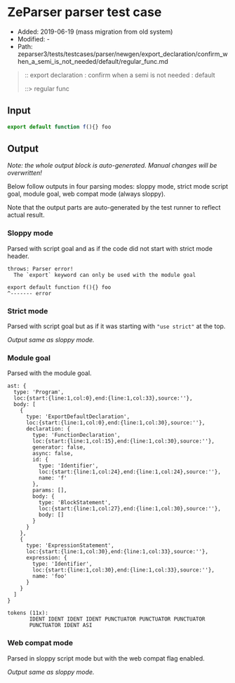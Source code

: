 # ZeParser parser test case

- Added: 2019-06-19 (mass migration from old system)
- Modified: -
- Path: zeparser3/tests/testcases/parser/newgen/export_declaration/confirm_when_a_semi_is_not_needed/default/regular_func.md

> :: export declaration : confirm when a semi is not needed : default
>
> ::> regular func

## Input

`````js
export default function f(){} foo
`````

## Output

_Note: the whole output block is auto-generated. Manual changes will be overwritten!_

Below follow outputs in four parsing modes: sloppy mode, strict mode script goal, module goal, web compat mode (always sloppy).

Note that the output parts are auto-generated by the test runner to reflect actual result.

### Sloppy mode

Parsed with script goal and as if the code did not start with strict mode header.

`````
throws: Parser error!
  The `export` keyword can only be used with the module goal

export default function f(){} foo
^------- error
`````

### Strict mode

Parsed with script goal but as if it was starting with `"use strict"` at the top.

_Output same as sloppy mode._

### Module goal

Parsed with the module goal.

`````
ast: {
  type: 'Program',
  loc:{start:{line:1,col:0},end:{line:1,col:33},source:''},
  body: [
    {
      type: 'ExportDefaultDeclaration',
      loc:{start:{line:1,col:0},end:{line:1,col:30},source:''},
      declaration: {
        type: 'FunctionDeclaration',
        loc:{start:{line:1,col:15},end:{line:1,col:30},source:''},
        generator: false,
        async: false,
        id: {
          type: 'Identifier',
          loc:{start:{line:1,col:24},end:{line:1,col:24},source:''},
          name: 'f'
        },
        params: [],
        body: {
          type: 'BlockStatement',
          loc:{start:{line:1,col:27},end:{line:1,col:30},source:''},
          body: []
        }
      }
    },
    {
      type: 'ExpressionStatement',
      loc:{start:{line:1,col:30},end:{line:1,col:33},source:''},
      expression: {
        type: 'Identifier',
        loc:{start:{line:1,col:30},end:{line:1,col:33},source:''},
        name: 'foo'
      }
    }
  ]
}

tokens (11x):
       IDENT IDENT IDENT IDENT PUNCTUATOR PUNCTUATOR PUNCTUATOR
       PUNCTUATOR IDENT ASI
`````


### Web compat mode

Parsed in sloppy script mode but with the web compat flag enabled.

_Output same as sloppy mode._
